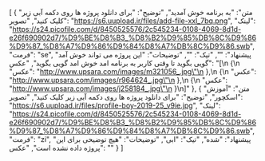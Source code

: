 [
  {
    "متن": "به برنامه خوش آمدید",
    "توضیح": "برای دانلود پروژه ها روی دکمه آبی زیر کلیک کنید",
    "تصویر": "https://s6.uupload.ir/files/add-file-xxl_7bq.png",
    "لینک": "https://s24.picofile.com/d/8450525576/2c545234-0108-4069-8d1d-e26f690902d7/%D9%BE%D8%B3_%D8%B2%D9%85%DB%8C%D9%86%D9%87_%D8%A7%D9%86%D9%84%D8%A7%DB%8C%D9%86.swb",
    "فرمت": "se",
    "پیشنهاد": "",
    "تیک": "",
    "توضیحات": "این پروژه می تواند خوش آمد گویی بگوید تا وقتی کاربر به برنامه امد خوش امد گویی بگوید",
    "عکس": "[\n  {\n    \"عکس\": \"http://www.upsara.com/images/m321056_.jpg\"\n  },\n  {\n    \"عکس\": \"http://www.upsara.com/images/r964624_.jpg\"\n  },\n  {\n    \"عکس\": \"http://www.upsara.com/images/j258184_.jpg\"\n  }\n]"
  },
  {
    "متن": "آموزش اسکچور",
    "توضیح": "برای دانلود پروژه ها روی دکمه آبی زیر کلیک کنید",
    "تصویر": "https://s6.uupload.ir/files/profile-boy-2019-25_v9ie.jpg",
    "لینک": "https://s24.picofile.com/d/8450525576/2c545234-0108-4069-8d1d-e26f690902d7/%D9%BE%D8%B3_%D8%B2%D9%85%DB%8C%D9%86%D9%87_%D8%A7%D9%86%D9%84%D8%A7%DB%8C%D9%86.swb",
    "فرمت": "zi",
    "پیشنهاد": "شده",
    "تیک": "ابی",
    "توضیحات": "هیچ توضیحی برای این پروژه داده نشده است",
    "عکس": ""
  }
]
